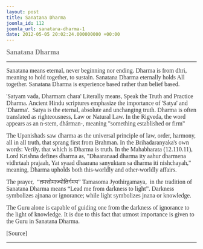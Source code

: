 ```yaml
---
layout: post
title: Sanatana Dharma
joomla_id: 112
joomla_url: sanatana-dharma-1
date: 2012-05-05 20:02:24.000000000 +00:00
---
```

<p dir="ltr"><span style="font-size: 14pt;"><span style="font-family: trebuchet ms,geneva;"><b><span style="color: #808080; font-family: trebuchet ms,geneva;"><span id=":58" class="hP"><b><span style="font-size: 13.5pt; line-height: 115%;"><span style="color: #808080;">Sanatana Dharma</span></span></b></span></span><br /></b></span></span></p>
<hr />
<p><span style="font-family: trebuchet ms,geneva; font-size: 12pt; color: #808080;"><span style="color: #333333;">Sanatana means eternal, never beginning nor ending. Dharma is from dhri, meaning to hold together, to sustain. Sanatana Dharma eternally holds All together. Sanatana Dharma is experience based rather than belief based.</span></span></p>
<p><span style="font-family: trebuchet ms,geneva; font-size: 12pt; color: #333333;">'Satyam vada, Dharmam chara' Literally means, Speak the Truth and Practice Dharma. Ancient Hindu scriptures emphasize the importance of 'Satya' and 'Dharma'. &nbsp;Satya is the eternal, absolute and unchanging truth. Dharma is often translated as righteousness, Law or Natural Law. In the Rigveda, the word appears as an n-stem, dhárman-, meaning "something established or firm"</span></p>
<p><span style="font-family: trebuchet ms,geneva; font-size: 12pt; color: #333333;">The Upanishads saw dharma as the universal principle of law, order, harmony, all in all truth, that sprang first from Brahman. In the Brihadaranyaka's own words: Verily, that which is Dharma is truth. In the Mahabharata (12.110.11), Lord Krishna defines dharma as, "Dhaaranaad dharma ity aahur dharmena vidhrtaah prajaah, Yat syaad dhaarana sanyuktam sa dharma iti nishchayah," meaning, Dharma upholds both this-worldly and other-worldly affairs.</span></p>
<p><span style="font-family: trebuchet ms,geneva; font-size: 12pt; color: #333333;">The prayer, &nbsp;“तमसोमाज्योतिर्गमय” Tamasoma Jyothirgamaya, &nbsp;in the tradition of Sanatana Dharma means “Lead me from darkness to light”. Darkness symbolizes ajnana or ignorance; while light symbolizes jnana or knowledge.</span></p>
<p><span style="font-family: trebuchet ms,geneva; font-size: 12pt; color: #333333;">The Guru alone is capable of guiding one from the darkness of ignorance to the light of knowledge. It is due to this fact that utmost importance is given to the Guru in Sanatana Dharma.</span></p>
<p><span style="font-family: trebuchet ms,geneva; font-size: 12pt; color: #808080;"><span style="color: #333333;">[Source]</span><br /></span></p>
<hr />
<p>&nbsp;</p>
<p>&nbsp;</p>
